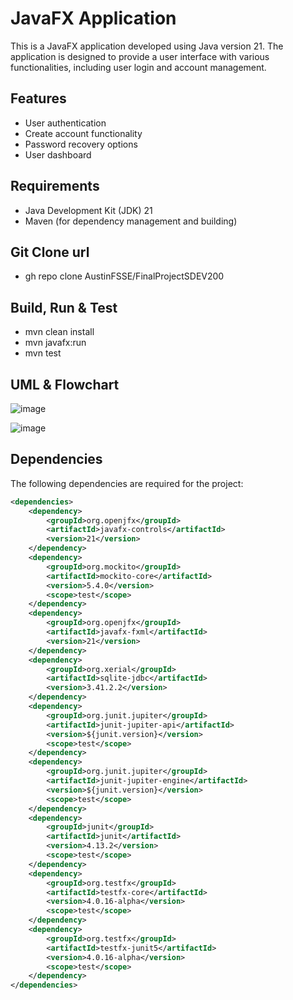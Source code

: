 # JavaFX Application

This is a JavaFX application developed using Java version 21. The application is designed to provide a user interface with various functionalities, including user login and account management.

## Features

- User authentication
- Create account functionality
- Password recovery options
- User dashboard

## Requirements

- Java Development Kit (JDK) 21
- Maven (for dependency management and building)

## Git Clone url
- gh repo clone AustinFSSE/FinalProjectSDEV200

## Build, Run & Test
- mvn clean install
- mvn javafx:run
- mvn test

## UML & Flowchart
![image](https://github.com/user-attachments/assets/e5c82c7d-95ea-442e-8547-a4bb255aad31)

![image](https://github.com/user-attachments/assets/37befdcd-4617-4ccb-8f4f-15ef81d29a0e)


## Dependencies

The following dependencies are required for the project:

```xml
<dependencies>
    <dependency>
        <groupId>org.openjfx</groupId>
        <artifactId>javafx-controls</artifactId>
        <version>21</version>
    </dependency>
    <dependency>
        <groupId>org.mockito</groupId>
        <artifactId>mockito-core</artifactId>
        <version>5.4.0</version>
        <scope>test</scope>
    </dependency>
    <dependency>
        <groupId>org.openjfx</groupId>
        <artifactId>javafx-fxml</artifactId>
        <version>21</version>
    </dependency>
    <dependency>
        <groupId>org.xerial</groupId>
        <artifactId>sqlite-jdbc</artifactId>
        <version>3.41.2.2</version>
    </dependency>
    <dependency>
        <groupId>org.junit.jupiter</groupId>
        <artifactId>junit-jupiter-api</artifactId>
        <version>${junit.version}</version>
        <scope>test</scope>
    </dependency>
    <dependency>
        <groupId>org.junit.jupiter</groupId>
        <artifactId>junit-jupiter-engine</artifactId>
        <version>${junit.version}</version>
        <scope>test</scope>
    </dependency>
    <dependency>
        <groupId>junit</groupId>
        <artifactId>junit</artifactId>
        <version>4.13.2</version>
        <scope>test</scope>
    </dependency>
    <dependency>
        <groupId>org.testfx</groupId>
        <artifactId>testfx-core</artifactId>
        <version>4.0.16-alpha</version>
        <scope>test</scope>
    </dependency>
    <dependency>
        <groupId>org.testfx</groupId>
        <artifactId>testfx-junit5</artifactId>
        <version>4.0.16-alpha</version>
        <scope>test</scope>
    </dependency>
</dependencies>
